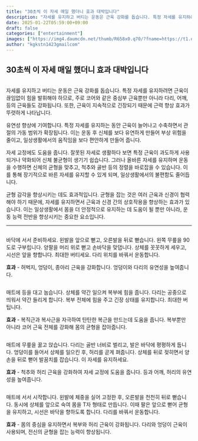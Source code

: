 ```yaml
---
title: "30초씩 이 자세 매일 했더니 효과 대박입니다"
description: "자세를 유지하고 버티는 운동은 근육 강화를 돕습니다. 특정 자세를 유지하려면 근육이 끊임없이 힘을 발휘해야 하므로, 주로 코어와 같은 중심부 근육뿐만 아니라 다리, 어깨, 등의 근육들도 강화됩니다. 또한, 근육이 지속적으로 긴장되기 때문에 근력 향상 효과가 뚜렷하게 나"
date: 2025-01-22T05:59:00+09:00
draft: false
categories: ["entertainment"]
images: ["https://img4.daumcdn.net/thumb/R658x0.q70/?fname=https://t1.daumcdn.net/news/202411/07/tenbody/20241107073036672ozrq.jpg", "https://t1.daumcdn.net/news/202411/07/tenbody/20241107073036934xphj.gif", "https://t1.daumcdn.net/news/202411/07/tenbody/20241107073037160aexw.gif", "https://t1.daumcdn.net/news/202411/07/tenbody/20241107073037520snnu.gif", "https://t1.daumcdn.net/news/202411/07/tenbody/20241107073037855vhah.gif"]
author: "kgkstn1423gmailcom"
---
```


<h2 >30초씩 이 자세 매일 했더니 효과 대박입니다</h2> <figure ><img src="https://img4.daumcdn.net/thumb/R658x0.q70/?fname=https://t1.daumcdn.net/news/202411/07/tenbody/20241107073036672ozrq.jpg" alt=""/></figure> <p>자세를 유지하고 버티는 운동은 근육 강화를 돕습니다. 특정 자세를 유지하려면 근육이 끊임없이 힘을 발휘해야 하므로, 주로 코어와 같은 중심부 근육뿐만 아니라 다리, 어깨, 등의 근육들도 강화됩니다. 또한, 근육이 지속적으로 긴장되기 때문에 근력 향상 효과가 뚜렷하게 나타납니다.</p> <p>유연성 향상에 기여합니다. 특정 자세를 유지하는 동안 근육이 늘어나고 수축하면서 관절의 가동 범위가 확장됩니다. 이는 운동 후 신체를 보다 유연하게 만들어 부상 위험을 줄이고, 일상생활에서의 움직임을 보다 편안하게 만들어 줍니다.</p> <p>자세 교정에도 도움을 줍니다. 잘못된 자세로 생활하다 보면 특정 근육이 과도하게 사용되거나 약화되어 신체 불균형이 생기기 쉽습니다. 그러나 올바른 자세를 유지하며 운동을 수행하면 신체의 균형을 맞추고, 척추와 골반 등의 정렬을 바로잡을 수 있습니다. 이를 통해 장기적으로 바른 자세를 유지할 수 있게 되며, 일상생활에서의 불편함도 줄어듭니다.</p> <p>균형 감각을 향상시키는 데도 효과적입니다. 균형을 잡는 것은 여러 근육과 신경이 협력해야 하기 때문에, 자세를 유지하면서 근육과 신경 간의 상호작용을 향상하는 효과가 있습니다. 이는 일상생활에서 몸을 더 안정적으로 유지하는 데 도움이 될 뿐만 아니라, 운동 능력 전반을 향상시키는 중요한 요소입니다.</p> <hr /> <figure ><img src="https://t1.daumcdn.net/news/202411/07/tenbody/20241107073036934xphj.gif" alt=""/></figure> <p>바닥에 서서 준비하세요. 왼발을 앞으로 뻗고, 오른발을 뒤로 뻗습니다. 왼쪽 무릎을 90도로 구부립니다. 양팔을 머리 위로 뻗고 손바닥을 맞댑니다. 상체를 꼿꼿하게 세우고, 시선은 앞을 향합니다. 최대한 버티세요. 다리 위치를 바꿔서 운동합니다.</p> <p><strong>효과</strong> - 허벅지, 엉덩이, 종아리 근육을 강화합니다. 엉덩이와 다리의 유연성을 높여줍니다.</p> <figure ><img src="https://t1.daumcdn.net/news/202411/07/tenbody/20241107073037160aexw.gif" alt=""/></figure> <p>매트에 등을 대고 눕습니다. 상체를 약간 일으켜 복부에 힘을 줍니다. 다리는 공중으로 띄워서 약간 들리게 합니다. 복부 전체에 힘을 주고 긴장 상태를 유지합니다. 최대한 버팁니다.</p> <p><strong>효과</strong> - 복직근과 복사근을 자극하여 탄탄한 복근을 만드는데 도움을 줍니다. 복부뿐만 아니라 코어 근육 전체를 강화해 몸의 균형을 잡아줍니다.</p> <figure ><img src="https://t1.daumcdn.net/news/202411/07/tenbody/20241107073037520snnu.gif" alt=""/></figure> <p>매트에 무릎을 꿇고 앉습니다. 다리는 골반 너비로 벌리고, 발은 바닥에 평평하게 둡니다. 엉덩이를 들어서 상체를 일으킨 후, 허리를 곧게 펴줍니다. 상체를 뒤로 젖히면서 양손을 뒤로 뻗어 발꿈치를 잡습니다. 이 자세를 유지하세요.</p> <p><strong>효과</strong> - 척추와 허리 근육을 강화하여 자세 교정에 도움을 줍니다. 등과 어깨, 허리의 유연성을 높여줍니다.</p> <figure ><img src="https://t1.daumcdn.net/news/202411/07/tenbody/20241107073037855vhah.gif" alt=""/></figure> <p>매트에 서서 시작합니다. 왼발에 체중을 실어 고정한 후, 오른발을 천천히 뒤로 뻗습니다. 동시에 상체를 앞으로 숙여 몸을 T자 형태로 만듭니다. 이때 팔은 앞으로 뻗어 균형을 유지하고, 시선은 바닥을 향하도록 합니다. 다리를 바꿔서 운동합니다.</p> <p><strong>효과</strong> - 몸의 중심을 유지하면서 복부와 허리 근육이 강화됩니다. 다리와 엉덩이 근육이 사용되며, 전신의 균형을 잡는 능력이 향상됩니다.</p>